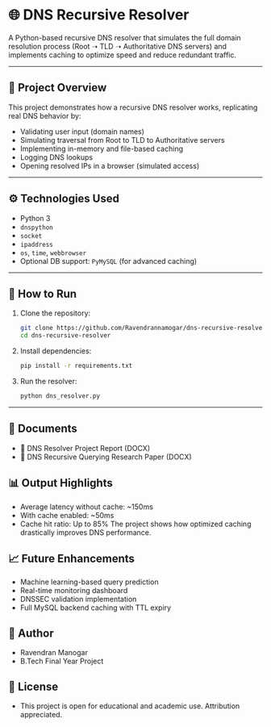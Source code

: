 # 🌐 DNS Recursive Resolver

A Python-based recursive DNS resolver that simulates the full domain resolution process (Root ➝ TLD ➝ Authoritative DNS servers) and implements caching to optimize speed and reduce redundant traffic.

---

## 📄 Project Overview

This project demonstrates how a recursive DNS resolver works, replicating real DNS behavior by:
- Validating user input (domain names)
- Simulating traversal from Root to TLD to Authoritative servers
- Implementing in-memory and file-based caching
- Logging DNS lookups
- Opening resolved IPs in a browser (simulated access)

---

## ⚙️ Technologies Used

- Python 3
- `dnspython`
- `socket`
- `ipaddress`
- `os`, `time`, `webbrowser`
- Optional DB support: `PyMySQL` (for advanced caching)

---

## 🚀 How to Run

1. Clone the repository:
   ```bash
   git clone https://github.com/Ravendrannamogar/dns-recursive-resolver.git
   cd dns-recursive-resolver
2. Install dependencies:
    ```bash
    pip install -r requirements.txt

3. Run the resolver:
    ```bash
    python dns_resolver.py

---

## 📘 Documents

- 📄 DNS Resolver Project Report (DOCX)
- 📄 DNS Recursive Querying Research Paper (DOCX)


## 📊 Output Highlights

- Average latency without cache: ~150ms
- With cache enabled: ~50ms
- Cache hit ratio: Up to 85%
The project shows how optimized caching drastically improves DNS performance.


## 📈 Future Enhancements

- Machine learning-based query prediction
- Real-time monitoring dashboard
- DNSSEC validation implementation
- Full MySQL backend caching with TTL expiry


## 🧠 Author

- Ravendran Manogar
- B.Tech Final Year Project


## 📌 License

- This project is open for educational and academic use. Attribution appreciated.
